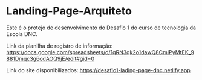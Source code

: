 # Landing-Page-Arquiteto
Este é o protejo de desenvolvimento do Desafio 1 do curso de tecnologia da Escola DNC. 

Link da planilha de registro de informação:  https://docs.google.com/spreadsheets/d/1qRN3qk2o1dawQ8CmIPyMtEK_9881Dmqc3g6cdAOQ9jE/edit#gid=0

Link do site disponibilizados: https://desafio1-lading-page-dnc.netlify.app
